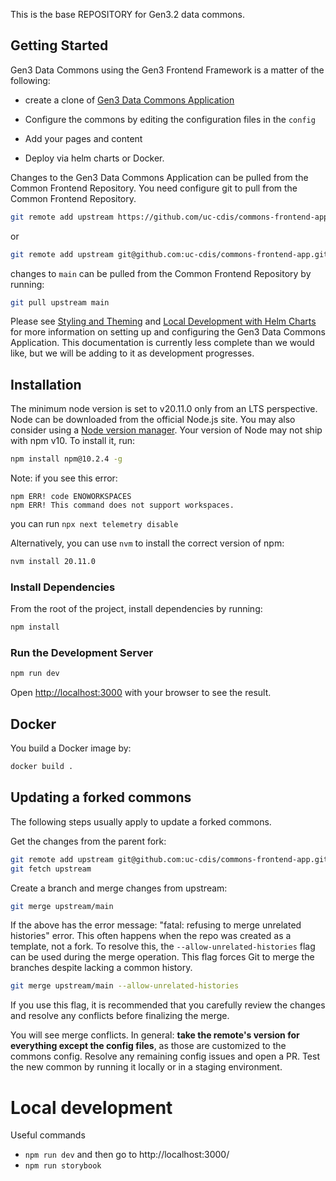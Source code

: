 

This is the base REPOSITORY for Gen3.2 data commons.


## Getting Started
Gen3 Data Commons using the Gen3 Frontend Framework is a matter of the following:

* create a clone of [Gen3 Data Commons Application](https://github.com/uc-cdis/commons-frontend-app/)  

* Configure the commons by editing the configuration files in the ```config```

* Add your pages and content

* Deploy via helm charts or Docker.

Changes to the Gen3 Data Commons Application can be pulled from the Common Frontend Repository. You need configure git to pull from the Common Frontend Repository.
```bash
git remote add upstream https://github.com/uc-cdis/commons-frontend-app.git
```
or
```bash
git remote add upstream git@github.com:uc-cdis/commons-frontend-app.git
```

changes to ```main``` can be pulled from the Common Frontend Repository by running:
```bash
git pull upstream main
```

Please see [Styling and Theming](https://github.com/uc-cdis/gen3-frontend-framework/blob/develop/docs/Local%20Development/Styling%20and%20Theming.md) and [Local Development with Helm Charts](https://github.com/uc-cdis/gen3-frontend-framework/blob/develop/docs/Local%20Development/Using%20Helm%20Charts/Local%20Development%20with%20Helm%20Charts.md)
for more information on setting up and configuring the Gen3 Data Commons Application.
This documentation is currently less complete than we would like, but we will be adding to it as development progresses.

## Installation

The minimum node version is set to v20.11.0 only from an LTS perspective.
Node can be downloaded from the official Node.js site. You may also consider using a [Node version manager](https://docs.npmjs.com/cli/v7/configuring-npm/install#using-a-node-version-manager-to-install-nodejs-and-npm).
Your version of Node may not ship with npm v10. To install it, run:

```bash
npm install npm@10.2.4 -g
```

Note: if you see this error:
```
npm ERR! code ENOWORKSPACES
npm ERR! This command does not support workspaces.
```
you can run ```npx next telemetry disable```

Alternatively, you can use `nvm` to install the correct version of npm:
```bash
nvm install 20.11.0
```

### Install Dependencies

From the root of the project, install dependencies by running:

```bash
npm install
```

### Run the Development Server

```bash
npm run dev
```

Open [http://localhost:3000](http://localhost:3000) with your browser to see the result.


## Docker

You build a Docker image by:

```bash
docker build .
```
## Updating a forked commons

The following steps usually apply to update a forked commons.

Get the changes from the parent fork:
```bash
git remote add upstream git@github.com:uc-cdis/commons-frontend-app.git 
git fetch upstream
```
Create a branch and merge changes from upstream:
```bash
git merge upstream/main
```
If the above has the error message:  "fatal: refusing to merge unrelated histories" error.
This often happens when the repo was created as a template, not a fork.
To resolve this, the ```--allow-unrelated-histories``` flag can be used during the merge operation. This flag forces Git to merge the branches despite lacking a common history.
```bash
git merge upstream/main --allow-unrelated-histories
```
If you use this flag, it is recommended that you carefully review the changes and resolve any conflicts before finalizing the merge.

You will see merge conflicts. In general: **take the remote's version for everything except the config files**, as those are customized to the commons config. Resolve any remaining config issues and open a PR.
Test the new common by running it locally or in a staging environment.



# Local development

Useful commands

- `npm run dev` and then go to http://localhost:3000/
- `npm run storybook`
